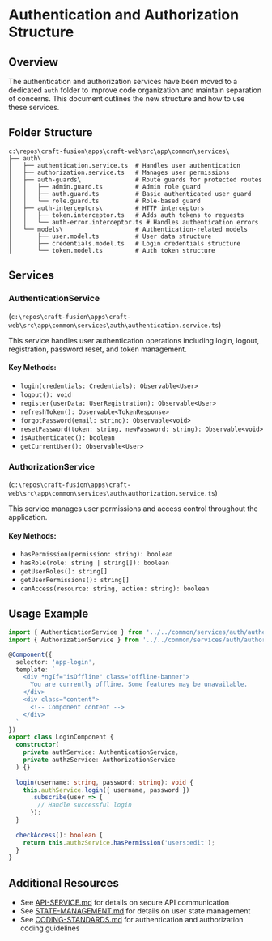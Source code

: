 # Authentication and Authorization Structure

## Overview

The authentication and authorization services have been moved to a dedicated `auth` folder to improve code organization and maintain separation of concerns. This document outlines the new structure and how to use these services.

## Folder Structure

```
c:\repos\craft-fusion\apps\craft-web\src\app\common\services\
├── auth\
│   ├── authentication.service.ts  # Handles user authentication 
│   ├── authorization.service.ts   # Manages user permissions
│   ├── auth-guards\               # Route guards for protected routes
│   │   ├── admin.guard.ts         # Admin role guard
│   │   ├── auth.guard.ts          # Basic authenticated user guard
│   │   └── role.guard.ts          # Role-based guard
│   ├── auth-interceptors\         # HTTP interceptors
│   │   ├── token.interceptor.ts   # Adds auth tokens to requests
│   │   └── auth-error.interceptor.ts # Handles authentication errors
│   └── models\                    # Authentication-related models
│       ├── user.model.ts          # User data structure
│       ├── credentials.model.ts   # Login credentials structure
│       └── token.model.ts         # Auth token structure
```

## Services

### AuthenticationService
(`c:\repos\craft-fusion\apps\craft-web\src\app\common\services\auth\authentication.service.ts`)

This service handles user authentication operations including login, logout, registration, password reset, and token management.

#### Key Methods:
- `login(credentials: Credentials): Observable<User>`
- `logout(): void`
- `register(userData: UserRegistration): Observable<User>`
- `refreshToken(): Observable<TokenResponse>`
- `forgotPassword(email: string): Observable<void>`
- `resetPassword(token: string, newPassword: string): Observable<void>`
- `isAuthenticated(): boolean`
- `getCurrentUser(): Observable<User>`

### AuthorizationService
(`c:\repos\craft-fusion\apps\craft-web\src\app\common\services\auth\authorization.service.ts`)

This service manages user permissions and access control throughout the application.

#### Key Methods:
- `hasPermission(permission: string): boolean`
- `hasRole(role: string | string[]): boolean`
- `getUserRoles(): string[]`
- `getUserPermissions(): string[]`
- `canAccess(resource: string, action: string): boolean`

## Usage Example

```typescript
import { AuthenticationService } from '../../common/services/auth/authentication.service';
import { AuthorizationService } from '../../common/services/auth/authorization.service';

@Component({
  selector: 'app-login',
  template: `
    <div *ngIf="isOffline" class="offline-banner">
      You are currently offline. Some features may be unavailable.
    </div>
    <div class="content">
      <!-- Component content -->
    </div>
  `
})
export class LoginComponent {
  constructor(
    private authService: AuthenticationService,
    private authzService: AuthorizationService
  ) {}
  
  login(username: string, password: string): void {
    this.authService.login({ username, password })
      .subscribe(user => {
        // Handle successful login
      });
  }
  
  checkAccess(): boolean {
    return this.authzService.hasPermission('users:edit');
  }
}
```

## Additional Resources
- See [API-SERVICE.md](./API-SERVICE.md) for details on secure API communication
- See [STATE-MANAGEMENT.md](./STATE-MANAGEMENT.md) for details on user state management
- See [CODING-STANDARDS.md](./CODING-STANDARDS.md) for authentication and authorization coding guidelines